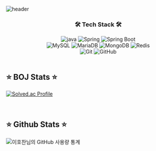 ![header](https://capsule-render.vercel.app/api?type=Waving&&color=0:5DDBFF,100:4D9DFF&text=Hochan&fontColor=F7F5F5&fontAlignY=35&height=200)

<h3 align="center">🛠 Tech Stack 🛠</h3>

<p align="center">
  <div align="center">
    <img alt ="java" src="https://img.shields.io/badge/java-007396?style=for-the-badge&logo=Oracle&logoColor=white"> 
    <img alt="Spring" src ="https://img.shields.io/badge/Spring-6DB33F.svg?&style=for-the-badge&logo=Spring&logoColor=white"/>
    <img alt="Spring Boot" src="https://img.shields.io/badge/SpringBoot-6DB33F?style=for-the-badge&logo=springboot&logoColor=white"/>
  </div>
  <div align="center">
    <img alt="MySQL" src="https://img.shields.io/badge/MySql-4479A1?style=for-the-badge&logo=mysql&logoColor=white"/>
    <img alt ="MariaDB" src="https://img.shields.io/badge/MariaDB-003545?style=for-the-badge&logo=MariaDB&logoColor=white"> 
    <img alt ="MongoDB" src="https://img.shields.io/badge/MongoDB-47A248?style=for-the-badge&logo=MongoDB&logoColor=white"/>
    <img alt ="Redis" src="https://img.shields.io/badge/redis-%23DD0031.svg?style=for-the-badge&logo=redis&logoColor=white"/>  
  </div>
  <div align="center">
    <img alt ="Git" src="https://img.shields.io/badge/Git-F05032?style=for-the-badge&logo=git&logoColor=white"/>
    <img alt ="GitHub" src="https://img.shields.io/badge/GitHub-181717?style=for-the-badge&logo=GitHub&logoColor=white"/>  
  </div>

<br>

<div align=left>
  <h2> ⭐️ BOJ Stats ⭐️ </h2>
</div>

[![Solved.ac Profile](http://mazassumnida.wtf/api/v2/generate_badge?boj=tbd05050)](https://solved.ac/tbd05050/)

<br>

<div align=left>
  <h2> ⭐️ Github Stats ⭐️ </h2>
</div>

![이호찬님의 GitHub 사용량 통계](https://github-readme-stats.vercel.app/api?username=Hc-5514&show_icons=true&theme=solarized-light&hide=issues&bg_color=30,2cd8d5,c5c1ff,ffbac3&title_color=fff&text_color=fff)

